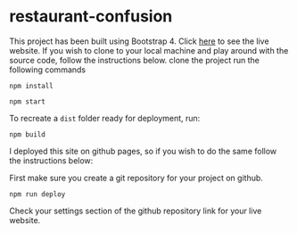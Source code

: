 # restaurant-confusion

<p>This project has been built using Bootstrap 4. Click <a href="https://givemo.github.io/restaurant-confusion/index.html">here</a> to see the live website. If you wish to clone to your local machine and play around with the source code, follow the instructions below.
 clone the project
 run the following commands</p>
<p><code>npm install</code></p>
<p><code>npm start</code></p>
<p>To recreate a <code>dist</code> folder ready for deployment, run:</p>
<p><code>npm build</code></p>
<p>I deployed this site on github pages, so if you wish to do the same follow the instructions below:</p>
<p>First make sure you create a git repository for your project on github.</p>
<p><code>npm run deploy</code></p>
<p>Check your settings section of the github repository link for your live website.</p>
